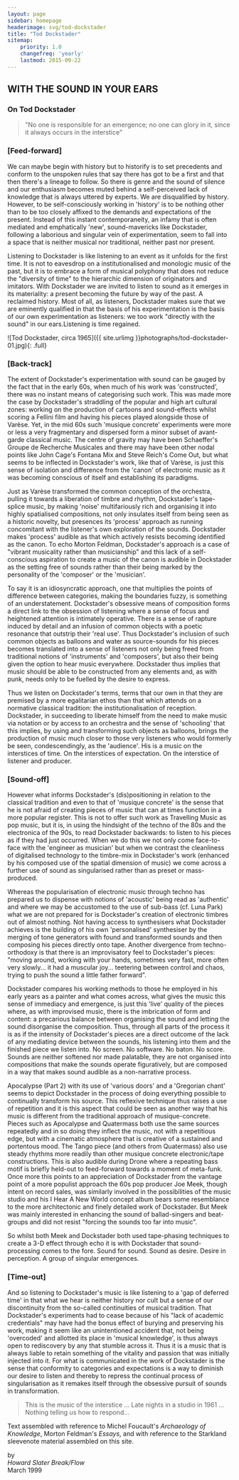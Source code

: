 ```yaml
---
layout: page
sidebar: homepage
headerimage: svg/tod-dockstader
title: "Tod Dockstader"
sitemap:
    priority: 1.0
    changefreq: 'yearly'
    lastmod: 2015-09-22
---
```


## WITH THE SOUND IN YOUR EARS

### On Tod Dockstader

> "No one is responsible for an emergence; no one can glory in it, since it always occurs in the interstice"


### [Feed-forward]

We can maybe begin with history but to historify is to set precedents and conform to the unspoken rules that say there has got to be a first and that then there's a lineage to follow. So there is genre and the sound of silence and our enthusiasm becomes muted behind a self-perceived lack of knowledge that is always uttered by experts. We are disqualified by history. However, to be self-consciously working in 'history' is to be nothing other than to be too closely affixed to the demands and expectations of the present. Instead of this instant contemporaneity, an infamy that is often mediated and emphatically 'new',  sound-mavericks like Dockstader, following a laborious and singular vein of experimentation, seem to fall into a space that is neither musical nor traditional, neither past nor present.

Listening to Dockstader is like listening to an event as it unfolds for the first time. It is not to eavesdrop on a institutionalised and monologic music of the past,  but it is to embrace a form of musical polyphony that does not reduce the "diversity of time" to the hierarchic dimension of originators and imitators. With Dockstader we are invited to listen to sound as it emerges in its materiality: a present becoming the future by way of the past. A reclaimed history. Most of all, as listeners, Dockstader makes sure that we are eminently qualified in that the basis of his experimentation is the basis of our own experimentation as listeners:  we too work "directly with the sound" in our ears.Listening is time regained.

![Tod Dockstader, circa 1965]({{ site.urlimg }}photographs/tod-dockstader-01.jpg){: .full}

### [Back-track]

The extent of Dockstader's experimentation with sound can be gauged by the fact that in the early 60s, when much of his work was 'constructed', there was no instant means of categorising such work. This was made more the case by Dockstader's straddling of the popular and high art cultural zones: working on the production of cartoons and sound-effects whilst scoring a Fellini film and having his pieces played alongside those of Varèse. Yet, in the mid 60s such 'musique concrete' experiments were more or less a very fragmentary and dispersed form a minor subset of avant-garde classical music. The centre of gravity may have been Schaeffer's Groupe de Recherche Musicales and there may have been other nodal points like John Cage's Fontana Mix and Steve Reich's Come Out, but what seems to be inflected in Dockstader's work, like that of Varèse, is just this sense of isolation and difference from the 'canon' of electronic music as it was becoming conscious of itself and establishing its paradigms.

Just as Varèse transformed the common conception of the orchestra, pulling it towards a liberation of timbre and rhythm, Dockstader's tape-splice music, by making 'noise' multifariously rich and organising it into highly spatialised compositions, not only insulates itself from being seen as a historic novelty, but presences its 'process' approach as running concomitant with the listener's own exploration of the sounds. Dockstader makes 'process' audible as that which actively resists becoming identified as the canon. To echo Morton Feldman, Dockstader's approach is a case of "vibrant musicality rather than musicianship" and this lack of a self-conscious aspiration to create a music of the canon is audible in Dockstader as the setting free of sounds rather than their being marked by the personality of the 'composer' or the 'musician'.

To say it is an idiosyncratic approach, one that multiplies the points of difference between categories, making the boundaries fuzzy, is something of an understatement. Dockstader's obsessive means of composition forms a direct link to the obsession of listening where a sense of focus and heightened attention is intimately operative. There is a sense of rapture induced  by detail and an infusion of common objects with a poetic resonance that outstrip their 'real use'. Thus  Dockstader's inclusion of such common objects as balloons and water as source-sounds for his pieces becomes translated into a sense of listeners not only being freed from traditional notions of 'instruments' and 'composers', but also their being given the option to hear music everywhere. Dockstader thus implies that music should be able to be constructed from any elements and, as with punk, needs only to be fuelled by the desire to express.

Thus we listen on Dockstader's terms, terms that our own in that they are premised by a more egalitarian ethos than that which attends on a normative classical tradition: the institutionalisation of reception. Dockstader, in succeeding to liberate himself from the need to make music via notation or by access to an orchestra and the sense of 'schooling' that this implies,  by using and transforming such objects as balloons, brings the production of music much closer to those very listeners who would formerly be seen, condescendingly, as the 'audience'. His is a music on the interstices of time. On the interstices of expectation.  On the interstice of listener and producer.

### [Sound-off]

However what informs Dockstader's (dis)positioning in relation to the classical tradition and even to that of 'musique concrete' is the sense that he is not afraid of creating pieces of music that can at times function in a more popular register. This is not to offer such work as Travelling Music as pop music, but it is, in using the hindsight of the techno of the 80s and the electronica of the 90s, to read Dockstader backwards: to listen to his pieces as if they had just occurred. When we do this we not only come face-to-face with the 'engineer as musician' but when we contrast the cleanliness of digitalised technology to the timbre-mix in Dockstader's work (enhanced by his composed use of the spatial dimension of music) we come across a further use of sound as singularised rather than as preset or mass-produced.

Whereas the popularisation of electronic music through techno has prepared us to dispense with notions of 'acoustic' being read as 'authentic' and where we may be accustomed to the use of sub-bass (cf. Luna Park) what we are not prepared for is Dockstader's creation of electronic timbres out of almost nothing. Not having access to synthesisers what Dockstader achieves is the building of his own 'personalised' synthesiser by the merging of tone generators with found and transformed sounds and then composing his pieces directly onto tape. Another divergence from techno-orthodoxy is that there is an improvisatory feel to Dockstader's pieces: "moving around, working with your hands, sometimes very fast, more often very slowly... it had a muscular joy... teetering between control and chaos, trying to push the sound a little father forward".

Dockstader compares his working methods to those he employed in his early years as a painter and what comes across, what gives the music this sense of immediacy and emergence, is just this 'live' quality of the pieces where, as with improvised music, there is the imbrication of form and content: a precarious balance between organising the sound and letting the sound disorganise the composition. Thus, through all parts of the process it is as if the intensity of Dockstader's pieces are a direct outcome of the lack of any mediating device between the sounds, his listening into them and the finished piece we listen into. No screen. No software. No baton. No score. Sounds are neither softened nor made palatable, they are not organised into compositions that make the sounds operate figuratively, but are composed in a way that makes sound audible as a non-narrative process.

Apocalypse (Part 2) with its use of 'various doors' and a 'Gregorian chant' seems to depict Dockstader in the process of doing everything possible to continually transform his source. This reflexive technique thus raises a use of repetition and it is this aspect that could be seen as another way that his music is different from the traditional approach of musique-concrete. Pieces such as Apocalypse and Quatermass both use the same sources repeatedly and in so doing they inflect the music, not with a repetitious edge, but with a cinematic atmosphere that is creative of a sustained and portentous mood. The Tango piece (and others from Quatermass) also use steady rhythms more readily than other musique concrete electronic/tape constructions. This is also audible during Drone where a repeating bass motif is briefly held-out to feed-forward towards a moment of meta-funk. Once more this points to an appreciation of Dockstader from the vantage point of a more populist approach the 60s pop producer Joe Meek, though intent on record sales, was similarly involved in the possibilities of the music studio and his I Hear A New World concept album bears some resemblance to the more architectonic and finely detailed work of Dockstader. But Meek was mainly interested in enhancing the sound of ballad-singers and beat-groups and did not resist "forcing the sounds too far into music".

So whilst both Meek and Dockstader both used tape-phasing techniques to create a 3-D effect through echo it is with Dockstader that sound-processing comes to the fore. Sound for sound. Sound as desire. Desire in perception. A group of singular emergences.

### [Time-out]

And so listening to Dockstader's music is like listening to a 'gap of deferred time' in that what we hear is neither history nor cult but a sense of our discontinuity from the so-called continuities of musical tradition. That Dockstader's experiments had to cease because of his "lack of academic credentials" may have had the bonus effect of burying and preserving his work, making it seem like an unintentioned accident that, not being 'overcoded' and allotted its place in 'musical knowledge', is thus always open to rediscovery by any that stumble across it. Thus it is a music that is always liable to retain something of the vitality and passion that was initially injected into it. For what is communicated in the work of Dockstader is the sense that conformity to categories and expectations is a way to diminish our desire to listen and thereby to repress the continual process of singularisation as it remakes itself through the obsessive pursuit of sounds in transformation.</p>

> This is the music of the interstice ... Late nights in a studio in 1961 ... Nothing telling us how to respond...

<footer>
  <p class="small">Text assembled with reference to Michel Foucault's <em>Archaeology of Knowledge</em>, Morton Feldman's <em>Essays</em>, and with reference to the Starkland sleevenote material assembled on this site.</p>
  <div class="vcard">by
    <address class="author">
      <span class="fn">Howard Slater</span>
      <span class="organization-name">Break/Flow</span>
    </address>
    <time datetime="1999-03-01" class="published updated">March 1999</time>
  </div>
  
</footer>
